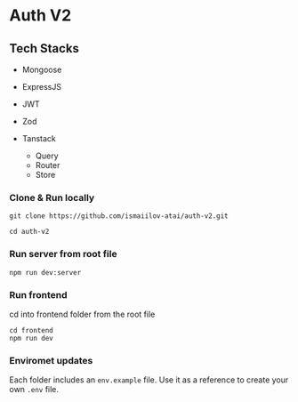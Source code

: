 # Auth V2

## Tech Stacks

- Mongoose
- ExpressJS
- JWT
- Zod
- Tanstack

  - Query
  - Router
  - Store

### Clone & Run locally

```
git clone https://github.com/ismaiilov-atai/auth-v2.git

cd auth-v2
```

### Run server from root file

```
npm run dev:server
```

### Run frontend

cd into frontend folder from the root file

```
cd frontend
npm run dev
```

### Enviromet updates

Each folder includes an `env.example` file. Use it as a reference to create your own `.env` file.
